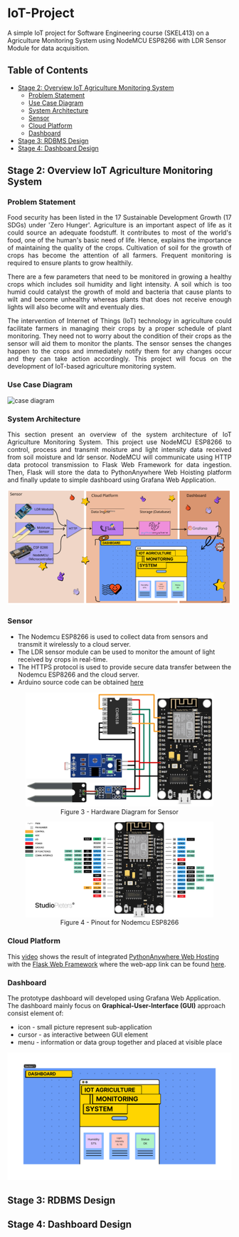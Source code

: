 # IoT-Project
A simple IoT project for Software Engineering course (SKEL413) on a Agriculture Monitoring System using NodeMCU ESP8266 with LDR Sensor Module for data acquisition.
## Table of Contents

- [Stage 2: Overview IoT Agriculture Monitoring System](#stage-2-overview-iot-agriculture-monitoring-system)
  * [Problem Statement](#problem-statement)
  * [Use Case Diagram](#use-case-diagram)
  * [System Architecture](#system-architecture)
  * [Sensor](#sensor)
  * [Cloud Platform](#cloud-platform)
  * [Dashboard](#dashboard)
- [Stage 3: RDBMS Design](#stage-3-rdbms-design)
- [Stage 4: Dashboard Design](#stage-4-dashboard-design)

## Stage 2: Overview IoT Agriculture Monitoring System

### Problem Statement

<div align="justify">
<p>Food security has been listed in the 17 Sustainable Development Growth (17 SDGs) under 'Zero Hunger'. Agriculture is an important aspect of life as it could source an adequate foodstuff. It contributes to most of the world's food, one of the human's basic need of life. Hence, explains the importance of maintaining the quality of the crops. Cultivation of soil for the growth of crops has become the attention of all farmers. Frequent monitoring is required to ensure plants to grow healthily.</p>

<p>There are a few parameters that need to be monitored in growing a healthy crops which includes soil humidity and light intensity. A soil which is too humid could catalyst the growth of mold and bacteria that cause plants to wilt and become unhealthy whereas plants that does not receive enough lights will also become wilt and eventualy dies.</p>

<p>The intervention of Internet of Things (IoT) technology in agriculture could facilitate farmers in managing their crops by a proper schedule of plant monitoring. They need not to worry about the condition of their crops as the sensor will aid them to monitor the plants. The sensor senses the changes happen to the crops and immediately notify them for any changes occur and they can take action accordingly. This project will focus on the development of IoT-based agriculture monitoring system.</p>
</div>

### Use Case Diagram

![case diagram](https://github.com/SolaireAstora125/IoT-Project/blob/main/asset/case-diagram-v4.png)

<!--
| Elements | Description |
| ------- | ---------------|
| System | Farms or nursery |
| Use Case | Report and notify plant condition |
| Actors | Farms or nursery, Farmers |
| Data | Farms or nursery sends summary of collected data from the sensors such as soil humidity and light intensity |
| Stimulus | Farms (Sensor location) establish communication link with the user to send and update requested data |
| Response | The summarized data are sent and displayed to the user for data analysis and user may take action accordingly based on the analyzed data |
| Comments | The plant's conditions need to be monitored every day. |
-->

### System Architecture

<div align="justify">
<p>This section present an overview of the system architecture of IoT Agriculture Monitoring System. This project use NodeMCU ESP8266 to control, process and transmit moisture and light intensity data received from soil moisture and ldr sensor. NodeMCU will communicate using HTTP data protocol transmission to Flask Web Framework for data ingestion. Then, Flask will store the data to PythonAnywhere Web Hoisting platform and finally update to simple dashboard using Grafana Web Application.</p>
</div>

![system architecture](https://github.com/SolaireAstora125/IoT-Project/blob/main/asset/architechture-stage2-v5.png)

### Sensor

+ The Nodemcu ESP8266 is used to collect data from sensors and transmit it wirelessly to a cloud server.
+ The LDR sensor module can be used to monitor the amount of light received by crops in real-time. 
+ The HTTPS protocol is used to provide secure data transfer between the Nodemcu ESP8266 and the cloud server.
+ Arduino source code can be obtained [here](https://github.com/SolaireAstora125/IoT-Project/blob/main/src/agriculture_(HTTPS)/agriculture_(HTTPS).ino)

<div align="center">
 <figure>
  <img src="https://github.com/SolaireAstora125/IoT-Project/blob/main/asset/hardware-diagram.png" alt="hardware diagram">
  <figcaption>Figure 3 - Hardware Diagram for Sensor</figcaption>
 </figure>
 <p></p>
 <figure>
  <img src="https://github.com/SolaireAstora125/IoT-Project/blob/main/asset/nodemcu-pinout.png" alt="nodemcu pinout">
  <figcaption>Figure 4 - Pinout for Nodemcu ESP8266</figcaption>
 </figure>
</div>

### Cloud Platform

This [video](https://youtu.be/_i5_W27mgAI) shows the result of integrated [PythonAnywhere Web Hosting](https://www.pythonanywhere.com/) with the [Flask Web Framework](https://flask.palletsprojects.com/en/2.2.x/) where the web-app link can be found [here](http://mohdafiqazizi.pythonanywhere.com/).


### Dashboard
The prototype dashboard will developed using Grafana Web Application. The dashboard mainly focus on **Graphical-User-Interface (GUI)** approach consist element of:
- icon - small picture represent sub-application
- cursor - as interactive between GUI element
- menu - information or data group together and placed at visible place
 
![Dashboard](https://github.com/SolaireAstora125/IoT-Project/blob/main/asset/dashboard.png)

## Stage 3: RDBMS Design

## Stage 4: Dashboard Design
